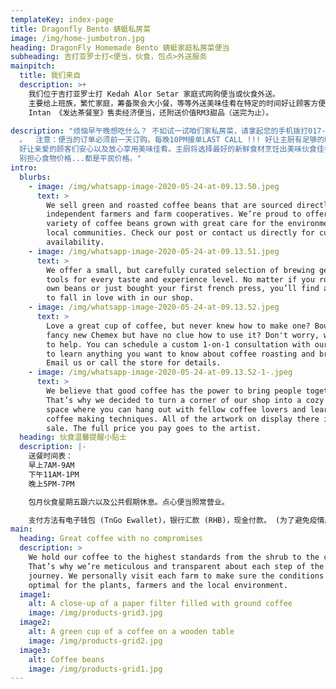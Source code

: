```yaml
---
templateKey: index-page
title: Dragonfly Bento 蜻蜓私房菜
image: /img/home-jumbotron.jpg
heading: DragonFly Homemade Bento 蜻蜓家庭私房菜便当
subheading: 吉打亚罗士打<便当，伙食，包点>外送服务
mainpitch:
  title: 我们来自
  description: >+
    我们位于吉打亚罗士打 Kedah Alor Setar 家庭式网购便当或伙食外送。
    主要给上班族，繁忙家庭，筹备聚会大小餐，等等外送美味佳肴在特定的时间好让顾客方便又节省。现在我们也有在 Jalan Datuk Kumbar Taman
    Intan 《发达茶餐室》售卖经济便当，还附送价值RM3甜品（送完为止）。

description: "烦恼早午晚想吃什么？ 不如试一试咱们家私房菜，请拿起您的手机拨打017-7947349或Whatapps: 60177947349
  。  注意：便当的订单必须前一天订购。每晚10PM接单LAST CALL !!! 好让主厨有足够的时间准备新鲜食材以及不会遗漏任何一位下单的顾客们。
  好让亲爱的顾客们安心以及放心享用美味佳肴。主厨将选择最好的新鲜食材烹饪出美味伙食佳肴，好让亲爱的顾客安心享用。  每天下午或晚上都会更新明天的伙食菜单。  \
  别担心食物价格...都是平民价格。"
intro:
  blurbs:
    - image: /img/whatsapp-image-2020-05-24-at-09.13.50.jpeg
      text: >
        We sell green and roasted coffee beans that are sourced directly from
        independent farmers and farm cooperatives. We’re proud to offer a
        variety of coffee beans grown with great care for the environment and
        local communities. Check our post or contact us directly for current
        availability.
    - image: /img/whatsapp-image-2020-05-24-at-09.13.51.jpeg
      text: >
        We offer a small, but carefully curated selection of brewing gear and
        tools for every taste and experience level. No matter if you roast your
        own beans or just bought your first french press, you’ll find a gadget
        to fall in love with in our shop.
    - image: /img/whatsapp-image-2020-05-24-at-09.13.52.jpeg
      text: >
        Love a great cup of coffee, but never knew how to make one? Bought a
        fancy new Chemex but have no clue how to use it? Don't worry, we’re here
        to help. You can schedule a custom 1-on-1 consultation with our baristas
        to learn anything you want to know about coffee roasting and brewing.
        Email us or call the store for details.
    - image: /img/whatsapp-image-2020-05-24-at-09.13.52-1-.jpeg
      text: >
        We believe that good coffee has the power to bring people together.
        That’s why we decided to turn a corner of our shop into a cozy meeting
        space where you can hang out with fellow coffee lovers and learn about
        coffee making techniques. All of the artwork on display there is for
        sale. The full price you pay goes to the artist.
  heading: 伙食温馨提醒小贴士
  description: |-
    送餐时间表：
    早上7AM-9AM
    下午11AM-1PM
    晚上5PM-7PM

    包月伙食星期五跟六以及公共假期休息。点心便当照常营业。

    支付方法有电子钱包 (TnGo Ewallet)，银行汇款 (RHB)，现金付款。 (为了避免疫情严重，我们实行无现金交易。谢谢大家合作。)
main:
  heading: Great coffee with no compromises
  description: >
    We hold our coffee to the highest standards from the shrub to the cup.
    That’s why we’re meticulous and transparent about each step of the coffee’s
    journey. We personally visit each farm to make sure the conditions are
    optimal for the plants, farmers and the local environment.
  image1:
    alt: A close-up of a paper filter filled with ground coffee
    image: /img/products-grid3.jpg
  image2:
    alt: A green cup of a coffee on a wooden table
    image: /img/products-grid2.jpg
  image3:
    alt: Coffee beans
    image: /img/products-grid1.jpg
---
```

